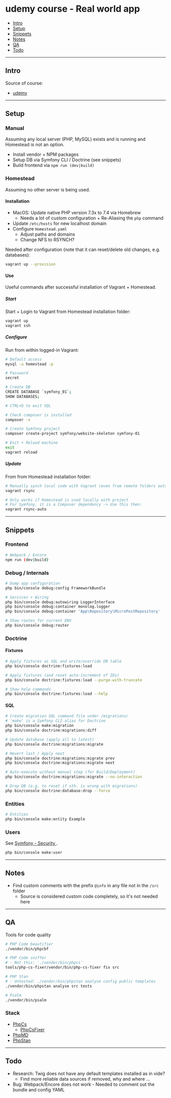# udemy course - Real world app

- [Intro](#intro)
- [Setup](#setup)
- [Snippets](#snippets)
- [Notes](#notes)
- [QA](#qa)
- [Todo](#todo)

---

## Intro

Source of course:

- [udemy](https://www.udemy.com/course/learn-symfony-4-hands-on-creating-a-real-world-application)

---

## Setup

### Manual

Assuming any local server (PHP, MySQL) exists and is running and Homestead is not an option.

- Install vendor + NPM packages
- Setup DB via Symfony CLI / Doctrine (see snippets)
- Build frontend via `npm run (dev|build)`

### Homestead

Assuming no other server is being used.

#### Installation

- MacOS: Update native PHP version 7.3x to 7.4 via Homebrew
  - Needs a lot of custom configuration + Re-Aliasing the `php` command
- Update `/etc/hosts` for new localhost domain
- Configure `Homestead.yaml`
  - Adjust paths and domains
  - Change NFS to RSYNCH?

Needed after configuration (note that it can reset/delete old changes, e.g. databases):

```bash
vagrant up --provision
```

#### Use

Useful commands after successful installation of Vagrant + Homestead.

##### Start

Start + Login to Vagrant from Homestead installation folder:

```bash
vagrant up
vagrant ssh
```

##### Configure

Run from within logged-in Vagrant:

```bash
# Default access
mysql -u homestead -p

# Password
secret

# Create DB
CREATE DATABASE `symfony_01`;
SHOW DATABASES;

# CTRL+D to exit SQL

# Check composer is installed
composer -v

# Create Symfony project
composer create-project symfony/website-skeleton symfony-01

# Exit + Reload machine
exit
vagrant reload
```

##### Update

From from Homestead installation folder:

```bash
# Manually synch local code with Vagrant (even from remote folders outside cwd)
vagrant rsync

# Only works if Homestead is used locally with project
# For Symfony, it is a Composer dependency -> Use this then:
vagrant rsync-auto
```

---

## Snippets

### Frontend

```bash
# Webpack / Encore
npm run (dev|build)
```

### Debug / Internals

```bash
# Dump app configuration
php bin/console debug:config FrameworkBundle

# Services + Wiring
php bin/console debug:autowiring LoggerInterface
php bin/console debug:container monolog.logger
php bin/console debug:container 'App\Repository\MicroPostRepository'

# Show routes for current ENV
php bin/console debug:router
```

### Doctrine

#### Fixtures

```bash
# Apply fixtures as SQL and write/override DB table
php bin/console doctrine:fixtures:load

# Apply fixtures (and reset auto-increment of IDs)
php bin/console doctrine:fixtures:load --purge-with-truncate

# Show help commands
php bin/console doctrine:fixtures:load --help
```

#### SQL

```bash
# Create migration SQL command file under /migrations/
# 'make' is a Symfony CLI alias for Doctrine
php bin/console make:migration
php bin/console doctrine:migrations:diff

# Update database (apply all to latest)
php bin/console doctrine:migrations:migrate

# Revert last / Apply next
php bin/console doctrine:migrations:migrate prev
php bin/console doctrine:migrations:migrate next

# Auto-execute without manual step (for Build/Deployment)
php bin/console doctrine:migrations:migrate --no-interaction

# Drop DB (e.g. to reset if sth. is wrong with migrations)
php bin/console doctrine:database:drop --force
```

### Entities

```bash
# Entities
php bin/console make:entity Example
```

### Users

See [Symfony - Security ](https://symfony.com/doc/current/security.html).

```bash
php bin/console make:user
```

---

## Notes

- Find custom comments with the prefix `@info` in any file not in the `/src` folder
  - Source is considered custom code completely, so it's not needed here

---

## QA

Tools for code quality

```bash
# PHP Code beautifier
./vendor/bin/phpcbf

# PHP Code sniffer
# - Not this: './vendor/bin/phpcs'
tools/php-cs-fixer/vendor/bin/php-cs-fixer fix src

# PHP Stan
# - Untested: ./vendor/bin/phpstan analyse config public templates
./vendor/bin/phpstan analyse src tests

# Psalm
./vendor/bin/psalm
```

### Stack

- [PhpCs](https://github.com/squizlabs/PHP_CodeSniffer)
  - [PhpCsFixer](https://github.com/friendsofphp/php-cs-fixer)
- [PhpMD](https://phpmd.org)
- [PhpStan](https://phpstan.org/user-guide/getting-started)

---

## Todo

- Research: Twig does not have any default templates installed as in vide?
  - Find more reliable data sources if removed, why and where ...
- Bug: Webpack/Encore does not work - Needed to comment out the bundle and config YAML
